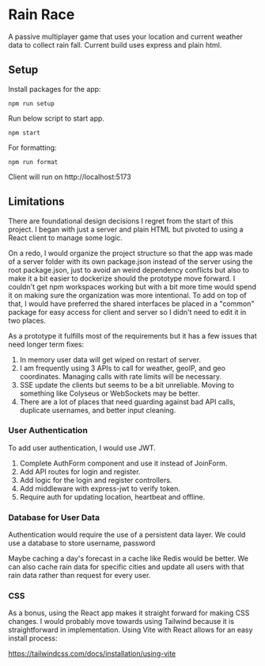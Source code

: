 # Rain Race

A passive multiplayer game that uses your location and current weather data to collect rain fall.
Current build uses express and plain html.

## Setup

Install packages for the app:

```
npm run setup
```

Run below script to start app.

```
npm start
```

For formatting:
```
npm run format
```

Client will run on http://localhost:5173

## Limitations

There are foundational design decisions I regret from the start of this project. I began with just a server and plain HTML but pivoted to using a React client to manage some logic.

On a redo, I would organize the project structure so that the app was made of a server folder with its own package.json instead of the server using the root package.json, just to avoid an weird dependency conflicts but also to make it a bit easier to dockerize should the prototype move forward. I couldn't get npm workspaces working but with a bit more time would spend it on making sure the organization was more intentional. To add on top of that, I would have preferred the shared interfaces be placed in a "common" package for easy access for client and server so I didn't need to edit it in two places.

As a prototype it fulfills most of the requirements but it has a few issues that need longer term fixes:

1. In memory user data will get wiped on restart of server.
2. I am frequently using 3 APIs to call for weather, geoIP, and geo coordinates. Managing calls with rate limits will be necessary.
3. SSE update the clients but seems to be a bit unreliable. Moving to something like Colyseus or WebSockets may be better.
4. There are a lot of places that need guarding against bad API calls, duplicate usernames, and better input cleaning.

### User Authentication

To add user authentication, I would use JWT.

1. Complete AuthForm component and use it instead of JoinForm.
2. Add API routes for login and register.
3. Add logic for the login and register controllers.
4. Add middleware with express-jwt to verify token.
5. Require auth for updating location, heartbeat and offline.

### Database for User Data

Authentication would require the use of a persistent data layer. We could use a database to store username, password

Maybe caching a day's forecast in a cache like Redis would be better. We can also cache rain data for specific cities and update all users with that rain data rather than request for every user.

### CSS

As a bonus, using the React app makes it straight forward for making CSS changes. I would probably move towards using Tailwind because it is straightforward in implementation. Using Vite with React allows for an easy install process:

https://tailwindcss.com/docs/installation/using-vite
